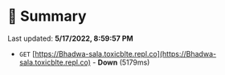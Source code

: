 # 📖 Summary
Last updated: **5/17/2022, 8:59:57 PM**

- `GET` [https://Bhadwa-sala.toxicblte.repl.co](https://Bhadwa-sala.toxicblte.repl.co) - **Down** (5179ms)

